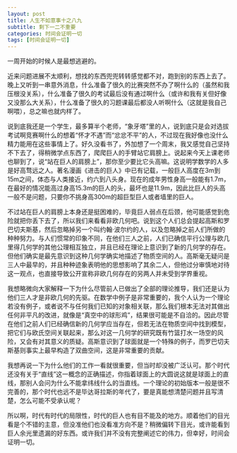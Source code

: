 ```yaml
---
layout: post
title: 人生不如意事十之八九
subtitle: 剩下一二不重要
categories: 时间会证明一切
tags: [时间会证明一切]
---
```


一周开始的时候人是最想逃避的。

近来问题进展不太顺利，想找的东西兜兜转转感觉都不对，跑到别的东西上去了。晚上又听到一串意外消息，什么准备了很久的比赛突然不办了啊什么的（虽然和我压根没关系），什么准备了很久的考试最后没有通过啊什么（或许和我有关但好像又没那么大关系），什么准备了很久的习题课最后都没人听啊什么（这就是我自己啊喂），总之嘛也就内样了。

说到底我还是一个学生，最多算半个老师，“象牙塔”里的人，说到底只是会对选拔考试啊竞赛啊什么的想着“怀才不遇”而“忿忿不平”的人，不过现在我好像也没什么精力能用在这些事情上了。好久没看书了，外加想了一个周末，我又感觉自己坚持不下去了，得稍微学点东西了，爬爬巨人的手臂站它肩膀上。说起来今天上课老师也聊到了，说“站在巨人的肩膀上”，那你至少要比它头高嘛。这说明学数学的人多是好高骛远之人。著名漫画《进击的巨人》中已有记载，一般巨人高度在3m到15m之间，体态与人类接近，约六到八头身。现在的成年男性身高一般能有1.7m，在最好的情况能高过身高15.3m的巨人的头，最坏也是11.9m，因此比巨人的头高一般不是问题，只要你不挑身高300m的超巨型巨人或者墙里的巨人。

不过站在巨人的肩膀上本身还是挺困难的，毕竟巨人弱点在后颈，他可能感觉到危险就把你丢下去了，所以我们来看看非欧几何吧。说到这个人们总会提起高斯和罗巴切夫斯基，然后忽略掉另一个叫约翰·波尔约的人，以及忽略掉之前人们所做的种种努力。与人们惯常的印象不同，在他们三人之前，人们已确信平行公理与欧几里得几何学的其他公理相互独立，并且已经在理论上意识到了新的几何学的存在。但他们确实是最先意识到这种几何学确实地描述了物质空间的人。高斯毫无疑问是三人中最早的，并且种种迹象表明他的思想影响了其余二人，但他过分审慎地对待这一观点，也直接导致公开宣称非欧几何存在的另两人并未受到学界重视。

我想略微向大家解释一下为什么尽管前人已做出了全部的理论推导，我们还是认为他们三人才是非欧几何的先驱。在数学中例子是非常重要的，我个人认为一个理论若没有例子，或者说不与任何我们已知的对象相关联，那么我们根本无法对其做出任何非平凡的改进，就像是“真空中的球形鸡”，结果很可能是不自洽的。因此尽管在他们之前人们已经确信新的几何学应当存在，但若无法在物质空间中找到模型，把它们与欧氏空间关联起来，那么对这一几何学的研究既有竹篮打水一场空的风险，又会有对其意义的质疑。高斯意识到了球面就是一个特殊的例子，而罗巴切夫斯基则事实上最早构造了双曲空间，这是非常重要的贡献。

我想再说一下为什么他们的工作一看就很重要，但当时却没被广泛认可。那个时代还没有关于“直线”这一概念的正确描述，你指着球面上的大圆说这就是球面上的直线，那别人会问为什么不能拿纬线什么的当直线。一个理论的初始版本一般是很不完善的，那个时代也远不是毕达哥拉斯的年代了，要是真能想清楚问题并且写清楚，怎么可能不受承认呢？

所以啊，时代有时代的局限性，时代的巨人也有目不能及的地方。顺着他们的目光看是个不错的主意，但没准他们也没看准方向不是？稍微偏转下目光，或许能看到巨人余光里遗漏的好东西。或许我们并不没有完整阐述它的伟力，但幸好，时间会证明一切。